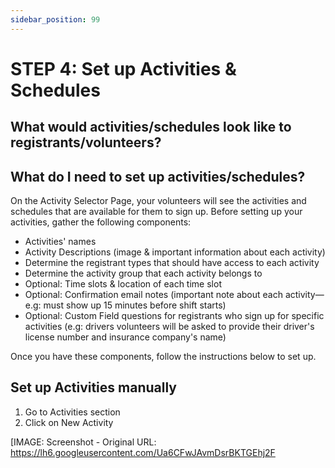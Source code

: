```yaml
---
sidebar_position: 99
---
```


# STEP 4: Set up Activities & Schedules

## What would activities/schedules look like to registrants/volunteers?

## What do I need to set up activities/schedules?

On the Activity Selector Page, your volunteers will see the activities and schedules that are available for them to sign up. Before setting up your activities, gather the following components:

* Activities' names
* Activity Descriptions (image & important information about each activity)
* Determine the registrant types that should have access to each activity
* Determine the activity group that each activity belongs to
* Optional: Time slots & location of each time slot
* Optional: Confirmation email notes (important note about each activity—e.g: must show up 15 minutes before shift starts)
* Optional: Custom Field questions for registrants who sign up for specific activities (e.g: drivers volunteers will be asked to provide their driver's license number and insurance company's name)

Once you have these components, follow the instructions below to set up.

## Set up Activities manually

1. Go to Activities section 
2. Click on New Activity

[IMAGE: Screenshot - Original URL: https://lh6.googleusercontent.com/Ua6CFwJAvmDsrBKTGEhj2F